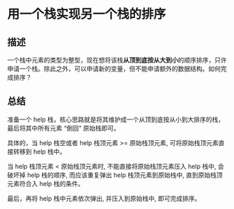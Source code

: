 # 用一个栈实现另一个栈的排序

## 描述

一个栈中元素的类型为整型，现在想将该栈**从顶到底按从大到小**的顺序排序，只许申请一个栈。除此之外，可以申请新的变量，但不能申请额外的数据结构。如何完成排序？

## 总结

准备一个 help 栈，核心思路就是将其维护成一个从顶到底按从小到大排序的栈，最后将其中所有元素 “倒回” 原始栈即可。

具体的，当 help 栈空或者 help 栈顶元素 >= 原始栈顶元素, 可将原始栈顶元素直接转移到 help 栈中。

当 help 栈顶元素 < 原始栈顶元素时, 不能直接将原始栈顶元素压入 help 栈中, 会破坏掉 help 栈的顺序, 而应该重复弹出 help 栈顶元素到原始栈中, 直到原始栈顶元素符合入 help 栈的条件。

最后，再将 help 栈中元素依次弹出, 并压入到原始栈中, 即可完成排序。